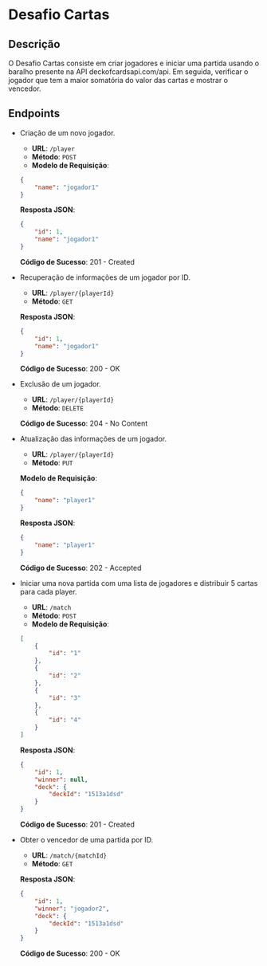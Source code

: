 # Desafio Cartas

## Descrição

O Desafio Cartas consiste em criar jogadores e iniciar uma partida usando o baralho presente na API deckofcardsapi.com/api. Em seguida, verificar o jogador que tem a maior somatória do valor das cartas e mostrar o vencedor.

## Endpoints

- Criação de um novo jogador.

    - **URL**: `/player`
    - **Método**: `POST`
    - **Modelo de Requisição**:

    ```json
    {
        "name": "jogador1"
    }
    ```

  **Resposta JSON**:
    ```json
    {
        "id": 1,
        "name": "jogador1"
    }
    ```

  **Código de Sucesso**: 201 - Created

- Recuperação de informações de um jogador por ID.

    - **URL**: `/player/{playerId}`
    - **Método**: `GET`

  **Resposta JSON**:
    ```json
    {
        "id": 1,
        "name": "jogador1"
    }
    ```

  **Código de Sucesso**: 200 - OK

- Exclusão de um jogador.

    - **URL**: `/player/{playerId}`
    - **Método**: `DELETE`

  **Código de Sucesso**: 204 - No Content

- Atualização das informações de um jogador.

    - **URL**: `/player/{playerId}`
    - **Método**: `PUT`

  **Modelo de Requisição**:

    ```json
    {
        "name": "player1"
    }
    ```

  **Resposta JSON**:
    ```json
    {
        "name": "player1"
    }
    ```

  **Código de Sucesso**: 202 - Accepted

- Iniciar uma nova partida com uma lista de jogadores e distribuir 5 cartas para cada player.

    - **URL**: `/match`
    - **Método**: `POST`
    - **Modelo de Requisição**:

    ```json
    [
        {
            "id": "1"
        },
        {
            "id": "2"
        },
        {
            "id": "3"
        },
        {
            "id": "4"
        }
    ]
    ```

  **Resposta JSON**:
    ```json
    {
        "id": 1,
        "winner": null,
        "deck": {
            "deckId": "1513a1dsd"
        }
    }
    ```

  **Código de Sucesso**: 201 - Created

- Obter o vencedor de uma partida por ID.

    - **URL**: `/match/{matchId}`
    - **Método**: `GET`

  **Resposta JSON**:
    ```json
    {
        "id": 1,
        "winner": "jogador2",
        "deck": {
            "deckId": "1513a1dsd"
        }
    }
    ```

  **Código de Sucesso**: 200 - OK

